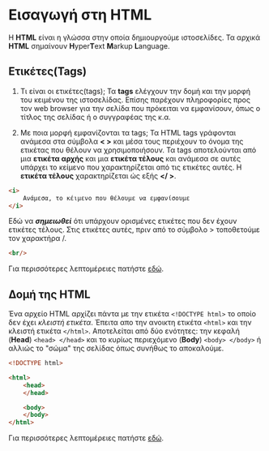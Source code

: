 # Εισαγωγή στη HTML

H **HTML** είναι η γλώσσα στην οποία δημιουργούμε ιστοσελίδες. Τα αρχικά **HTML** σημαίνουν **H**yper**T**ext **M**arkup **L**anguage.

## Eτικέτες(Tags)

1. Τι είναι οι ετικέτες(tags);
Τα **tags** ελέγχουν την δομή και την μορφή του κειμένου της ιστοσελίδας. Επίσης παρέχουν πληροφορίες προς τον web browser για την σελίδα που πρόκειται να εμφανίσουν, όπως ο τίτλος της σελίδας ή ο συγγραφέας της κ.α.

2. Με ποια μορφή εμφανίζονται τα tags;
Τα HTML tags γράφονται ανάμεσα στα σύμβολα **< >** και μέσα τους περιέχουν το όνομα της ετικέτας που θέλουν να χρησιμοποιήσουν. Τα tags αποτελούνται από μια **ετικέτα αρχής** και μια **ετικέτα τέλους** και ανάμεσα σε αυτές υπάρχει το κείμενο που χαρακτηρίζεται από τις ετικέτες αυτές. Η **ετικέτα τέλους**  χαρακτηρίζεται ώς εξής **</ >**.

```html
<i>
    Ανάμεσα, το κέιμενο που θέλουμε να εμφανίσουμε
</i>
```

Εδώ να ***σημειωθεί*** ότι υπάρχουν ορισμένες ετικέτες που δεν έχουν ετικέτες τέλους. Στις ετικέτες αυτές, πριν από το σύμβολο > τοποθετούμε τον χαρακτήρα /.

```html
<br/>
```

Για περισσότερες λεπτομέρειες πατήστε [εδώ](docs/tags.md).

## Δομή της HTML

Ένα αρχείο HTML αρχίζει πάντα με την ετικέτα ```<!DOCTYPE html>```  το οποίο δεν έχει *κλειστή ετικέτα*. Έπειτα απο την ανοικτη ετικέτα ```<html>``` και την κλειστή ετικέτα ```</html>```. Aποτελείται από δύο ενότητες: την κεφαλή (**Head**) ```<head> </head>``` και το κυρίως περιεχόμενο (**Body**) ```<body> </body>``` ή αλλιώς το "σώμα" της σελίδας όπως συνήθως το αποκαλούμε.

```html
<!DOCTYPE html>

<html>
    <head>
    </head>

    <body>
    </body>
</html>
```

Για περισσότερες λεπτομέρειες πατήστε [εδώ](docs/structure.md).
